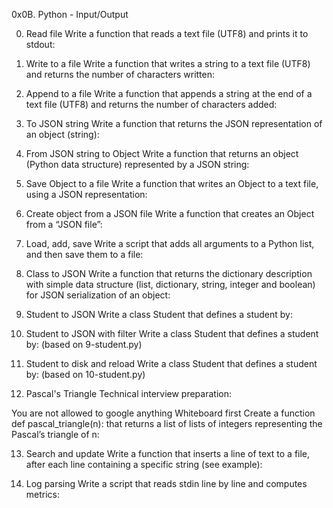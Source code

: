 0x0B. Python - Input/Output

0. Read file
Write a function that reads a text file (UTF8) and prints it to stdout:

1. Write to a file
Write a function that writes a string to a text file (UTF8) and returns the number of characters written:

2. Append to a file
Write a function that appends a string at the end of a text file (UTF8) and returns the number of characters added:

3. To JSON string
Write a function that returns the JSON representation of an object (string):

4. From JSON string to Object
Write a function that returns an object (Python data structure) represented by a JSON string:

5. Save Object to a file
Write a function that writes an Object to a text file, using a JSON representation:

6. Create object from a JSON file
Write a function that creates an Object from a “JSON file”:

7. Load, add, save
Write a script that adds all arguments to a Python list, and then save them to a file:

8. Class to JSON
Write a function that returns the dictionary description with simple data structure (list, dictionary, string, integer and boolean) for JSON serialization of an object:

9. Student to JSON
Write a class Student that defines a student by:

10. Student to JSON with filter
Write a class Student that defines a student by: (based on 9-student.py)

11. Student to disk and reload
Write a class Student that defines a student by: (based on 10-student.py)

12. Pascal's Triangle
Technical interview preparation:

You are not allowed to google anything
Whiteboard first
Create a function def pascal_triangle(n): that returns a list of lists of integers representing the Pascal’s triangle of n:

13. Search and update
Write a function that inserts a line of text to a file, after each line containing a specific string (see example):

14. Log parsing
Write a script that reads stdin line by line and computes metrics:


